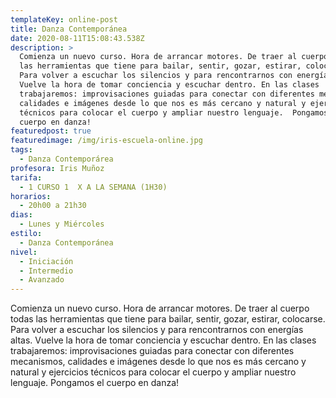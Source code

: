 ```yaml
---
templateKey: online-post
title: Danza Contemporánea
date: 2020-08-11T15:08:43.538Z
description: >
  Comienza un nuevo curso. Hora de arrancar motores. De traer al cuerpo todas
  las herramientas que tiene para bailar, sentir, gozar, estirar, colocarse.
  Para volver a escuchar los silencios y para rencontrarnos con energías altas.
  Vuelve la hora de tomar conciencia y escuchar dentro. En las clases
  trabajaremos: improvisaciones guiadas para conectar con diferentes mecanismos,
  calidades e imágenes desde lo que nos es más cercano y natural y ejercicios
  técnicos para colocar el cuerpo y ampliar nuestro lenguaje.  Pongamos el
  cuerpo en danza!
featuredpost: true
featuredimage: /img/iris-escuela-online.jpg
tags:
  - Danza Contemporárea
profesora: Iris Muñoz
tarifa:
  - 1 CURSO 1  X A LA SEMANA (1H30)
horarios:
  - 20h00 a 21h30
dias:
  - Lunes y Miércoles
estilo:
  - Danza Contemporánea
nivel:
  - Iniciación
  - Intermedio
  - Avanzado
---
```


Comienza un nuevo curso. Hora de arrancar motores. De traer al cuerpo todas las herramientas que tiene para bailar, sentir, gozar, estirar, colocarse. Para volver a escuchar los silencios y para rencontrarnos con energías altas. Vuelve la hora de tomar conciencia y escuchar dentro.
En las clases trabajaremos: improvisaciones guiadas para conectar con diferentes mecanismos, calidades e imágenes desde lo que nos es más cercano y natural y ejercicios técnicos para colocar el cuerpo y ampliar nuestro lenguaje. 
Pongamos el cuerpo en danza!
